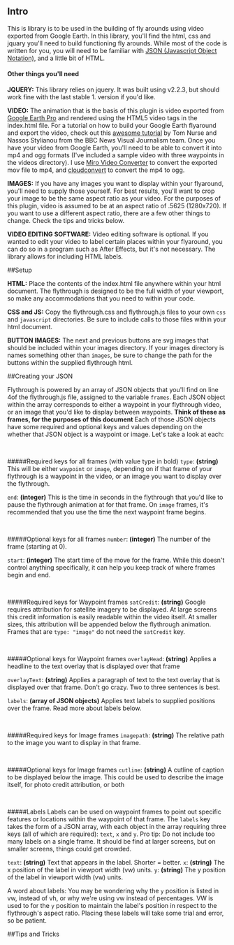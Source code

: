 ## Intro

This is library is to be used in the building of fly arounds using video exported from Google Earth. In this library, you'll find the html, css and jquary you'll need to build functioning fly arounds. While most of the code is written for you, you will need to be familiar with [JSON (Javascript Object Notation)](http://www.w3schools.com/json/), and a little bit of HTML.

#### Other things you'll need

**JQUERY:** This library relies on jquery. It was built using v2.2.3, but should work fine with the last stable 1. version if you'd like.

**VIDEO:** The animation that is the basis of this plugin is video exported from [Google Earth Pro](http://www.google.com/earth/download/gep/agree.html) and rendered using the HTML5 video tags in the index.html file. For a tutorial on how to build your Google Earth flyaround and export the video, check out this [awesome tutorial](https://github.com/tnurse/gep-flythroughs) by Tom Nurse and Nassos Stylianou from the BBC News Visual Journalism team. Once you have your video from Google Earth, you'll need to be able to convert it into mp4 and ogg formats (I've included a sample video with three waypoints in the videos directory). I use [Miro Video Converter](http://www.mirovideoconverter.com/) to convert the exported mov file to mp4, and [cloudconvert](https://cloudconvert.com/mp4-to-ogg) to convert the mp4 to ogg.

**IMAGES:** If you have any images you want to display within your flyaround, you'll need to supply those yourself. For best results, you'll want to crop your image to be the same aspect ratio as your video. For the purposes of this plugin, video is assumed to be at an aspect ratio of .5625 (1280x720). If you want to use a different aspect ratio, there are a few other things to change. Check the tips and tricks below.

**VIDEO EDITING SOFTWARE:** Video editing software is optional. If you wanted to edit your video to label certain places within your flyaround, you can do so in a program such as After Effects, but it's not necessary. The library allows for including HTML labels.




##Setup

**HTML:** Place the contents of the index.html file anywhere within your html document. The flythrough is designed to be the full width of your viewport, so make any accommodations that you need to within your code.

**CSS and JS:** Copy the flythrough.css and flythrough.js files to your own `css` and `javascript` directories. Be sure to include calls to those files within your html document.

**BUTTON IMAGES:** The next and previous buttons are svg images that should be included within your images directory. If your images directory is names something other than `images`, be sure to change the path for the buttons within the supplied flythrough html.




##Creating your JSON

Flythrough is powered by an array of JSON objects that you'll find on line 4of the flythrough.js file, assigned to the variable `frames`. Each JSON object within the array corresponds to either a waypoint in your flythrough video, or an image that you'd like to display between waypoints. **Think of these as frames, for the purposes of this document** Each of those JSON objects have some required and optional keys and values depending on the whether that JSON object is a waypoint or image. Let's take a look at each:  

<br />

#####Required keys for all frames (with value type in bold)
`type`: **(string)** This will be either `waypoint` or `image`, depending on if that frame of your flythrough is a waypoint in the video, or an image you want to display over the flythrough.

`end`: **(integer)** This is the time in seconds in the flythrough that you'd like to pause the flythrough animation at for that frame. On `image` frames, it's recommended that you use the time the next waypoint frame begins.

<br />

#####Optional keys for all frames
`number`: **(integer)** The number of the frame (starting at 0).

`start`: **(integer)** The start time of the move for the frame. While this doesn't control anything specifically, it can help you keep track of where frames begin and end.

<br />

#####Required keys for Waypoint frames
`satCredit`: **(string)** Google requires attribution for satellite imagery to be displayed. At large screens this credit information is easily readable within the video itself. At smaller sizes, this attribution will be appended below the flythrough animation. Frames that are `type: "image"` do not need the `satCredit` key.

<br />

#####Optional keys for Waypoint frames
`overlayHead`: **(string)** Applies a headline to the text overlay that is displayed over that frame

`overlayText`: **(string)** Applies a paragraph of text to the text overlay that is displayed over that frame. Don't go crazy. Two to three sentences is best.

`labels`: **(array of JSON objects)** Applies text labels to supplied positions over the frame. Read more about labels below.

<br />

#####Required keys for Image frames
`imagepath`: **(string)** The relative path to the image you want to display in that frame.

<br />

#####Optional keys for Image frames
`cutline`: **(string)** A cutline of caption to be displayed below the image. This could be used to describe the image itself, for photo credit attribution, or both

<br />

#####Labels
Labels can be used on waypoint frames to point out specific features or locations within the waypoint of that frame. The `labels` key takes the form of a JSON array, with each object in the array requiring three keys (all of which are required): `text`, `x` and `y`. Pro tip: Do not include too many labels on a single frame. It should be find at larger screens, but on smaller screens, things could get crowded.

`text`: **(string)** Text that appears in the label. Shorter = better.
`x`: **(string)** The x position of the label in viewport width (vw) units.
`y`: **(string)** The y position of the label in viewport width (vw) units.

A word about labels: You may be wondering why the `y` position is listed in vw, instead of vh, or why we're using vw instead of percentages. VW is used to for the `y` position to maintain the label's position in respect to the flythrough's aspect ratio. Placing these labels will take some trial and error, so be patient.




##Tips and Tricks
